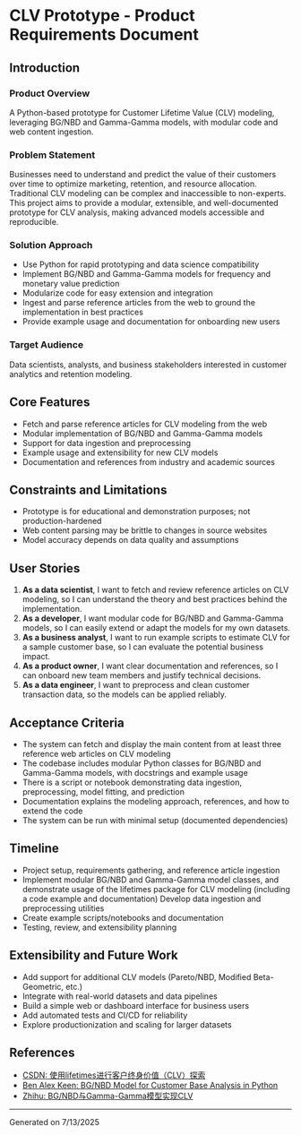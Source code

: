 # CLV Prototype - Product Requirements Document

## Introduction

### Product Overview
A Python-based prototype for Customer Lifetime Value (CLV) modeling, leveraging BG/NBD and Gamma-Gamma models, with modular code and web content ingestion.

### Problem Statement
Businesses need to understand and predict the value of their customers over time to optimize marketing, retention, and resource allocation. Traditional CLV modeling can be complex and inaccessible to non-experts. This project aims to provide a modular, extensible, and well-documented prototype for CLV analysis, making advanced models accessible and reproducible.

### Solution Approach
- Use Python for rapid prototyping and data science compatibility
- Implement BG/NBD and Gamma-Gamma models for frequency and monetary value prediction
- Modularize code for easy extension and integration
- Ingest and parse reference articles from the web to ground the implementation in best practices
- Provide example usage and documentation for onboarding new users

### Target Audience
Data scientists, analysts, and business stakeholders interested in customer analytics and retention modeling.

## Core Features

- Fetch and parse reference articles for CLV modeling from the web
- Modular implementation of BG/NBD and Gamma-Gamma models
- Support for data ingestion and preprocessing
- Example usage and extensibility for new CLV models
- Documentation and references from industry and academic sources

## Constraints and Limitations

- Prototype is for educational and demonstration purposes; not production-hardened
- Web content parsing may be brittle to changes in source websites
- Model accuracy depends on data quality and assumptions

## User Stories

1. **As a data scientist**, I want to fetch and review reference articles on CLV modeling, so I can understand the theory and best practices behind the implementation.
2. **As a developer**, I want modular code for BG/NBD and Gamma-Gamma models, so I can easily extend or adapt the models for my own datasets.
3. **As a business analyst**, I want to run example scripts to estimate CLV for a sample customer base, so I can evaluate the potential business impact.
4. **As a product owner**, I want clear documentation and references, so I can onboard new team members and justify technical decisions.
5. **As a data engineer**, I want to preprocess and clean customer transaction data, so the models can be applied reliably.

## Acceptance Criteria

- The system can fetch and display the main content from at least three reference web articles on CLV modeling
- The codebase includes modular Python classes for BG/NBD and Gamma-Gamma models, with docstrings and example usage
- There is a script or notebook demonstrating data ingestion, preprocessing, model fitting, and prediction
- Documentation explains the modeling approach, references, and how to extend the code
- The system can be run with minimal setup (documented dependencies)

## Timeline

- Project setup, requirements gathering, and reference article ingestion
- Implement modular BG/NBD and Gamma-Gamma model classes, and demonstrate usage of the lifetimes package for CLV modeling (including a code example and documentation)
   Develop data ingestion and preprocessing utilities
- Create example scripts/notebooks and documentation
- Testing, review, and extensibility planning

## Extensibility and Future Work

- Add support for additional CLV models (Pareto/NBD, Modified Beta-Geometric, etc.)
- Integrate with real-world datasets and data pipelines
- Build a simple web or dashboard interface for business users
- Add automated tests and CI/CD for reliability
- Explore productionization and scaling for larger datasets

## References

- [CSDN: 使用lifetimes进行客户终身价值（CLV）探索](https://blog.csdn.net/tonydz0523/article/details/86256803)
- [Ben Alex Keen: BG/NBD Model for Customer Base Analysis in Python](https://benalexkeen.com/bg-nbd-model-for-customer-base-analysis-in-python/)
- [Zhihu: BG/NBD与Gamma-Gamma模型实现CLV](https://zhuanlan.zhihu.com/p/391245292)

---

Generated on 7/13/2025 
